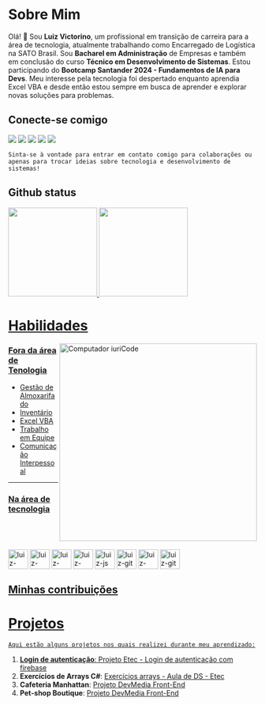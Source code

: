 # Sobre Mim

Olá! 👋 Sou **Luiz Victorino**, um profissional em transição de carreira para a área de tecnologia, atualmente trabalhando como Encarregado de Logística na SATO Brasil. Sou **Bacharel em Administração** de Empresas e também em conclusão do curso **Técnico em Desenvolvimento de Sistemas**. Estou participando do **Bootcamp Santander 2024 - Fundamentos de IA para Devs**. Meu interesse pela tecnologia foi despertado enquanto aprendia Excel VBA e desde então estou sempre em busca de aprender e explorar novas soluções para problemas.

## Conecte-se comigo

<a href="https://www.linkedin.com/in/luiz-victorino/" target="_blank"><img src="https://img.shields.io/badge/LinkedIn-0077B5?style=for-the-badge&logo=linkedin"></a>
<a href="mailto:hnluizz@gmail.com" target="_blank"><img src="https://img.shields.io/badge/-gmail-fff?style=for-the-badge&logo=gmail"></a>
<a href="https://github.com/luizvictorino" target="_blank"><img src="https://img.shields.io/badge/Github-000?style=for-the-badge&logo=Github"></a>
<a href="https://www.instagram.com/luiz.victorino/" target="_blank"><img src="https://img.shields.io/badge/instagram-FFC0CB?style=for-the-badge&logo=instagram"></a>
<a href="https://www.devmedia.com.br/perfil/luiz-alberto-9" target="_blank"><img src="https://img.shields.io/badge/DevMedia-7bac3b?style=for-the-badge&logo=dev.to&logoColor=white"></a>

    Sinta-se à vontade para entrar em contato comigo para colaborações ou apenas para trocar ideias sobre tecnologia e desenvolvimento de sistemas!

## Github status

<div>
    <a href="https://github.com/luizvictorino">
    <img height="180em" src="https://github-readme-stats.vercel.app/api?username=luizvictorino&show_icons=true&theme=onedark&include_all_commits=true&count_private=true"> 
    <img height="180em" src="https://github-readme-stats.vercel.app/api/top-langs/?username=luizvictorino&layout=compact&langs_count16&theme=onedark">
</div>

# Habilidades
<img src="https://raw.githubusercontent.com/MicaelliMedeiros/micaellimedeiros/master/image/computer-illustration.png" min-width="400px" max-width="400px" width="400px"                 align="right" alt="Computador iuriCode" />

### Fora da área de Tenologia

- Gestão de Almoxarifado
- Inventário
- Excel VBA
- Trabalho em Equipe
- Comunicação Interpessoal
---
### Na área de tecnologia

<div style="display: inline-block"><br>
    <img align="center" alt="luiz-python" height="40" width="40" src="https://cdn.jsdelivr.net/gh/devicons/devicon/icons/python/python-original.svg" />
    <img align="center" alt="luiz-chasharp" height="40" width="40" src="https://cdn.jsdelivr.net/gh/devicons/devicon/icons/csharp/csharp-original.svg" />
    <img align="center" alt="luiz-html" height="40" width="40" src="https://cdn.jsdelivr.net/gh/devicons/devicon/icons/html5/html5-original.svg" />
    <img align="center" alt="luiz-css" height="40" width="40" src="https://cdn.jsdelivr.net/gh/devicons/devicon/icons/css3/css3-original.svg" />
    <img align="center" alt="luiz-js" height="40" width="40" src="https://cdn.jsdelivr.net/gh/devicons/devicon/icons/javascript/javascript-original.svg"/>
    <img align="center" alt="luiz-git" height="40" width="40" src="https://cdn.jsdelivr.net/gh/devicons/devicon@latest/icons/git/git-original.svg" />
    <img align="center" alt="luiz-sql-server" height="40" width="40" src="https://cdn.jsdelivr.net/gh/devicons/devicon@latest/icons/microsoftsqlserver/microsoftsqlserver-original-wordmark.svg" />
    <img align="center" alt="luiz-git" height="40" width="40" src="https://cdn.jsdelivr.net/gh/devicons/devicon@latest/icons/mongodb/mongodb-original-wordmark.svg" />     
</div>
<br>

## Minhas contribuições



# Projetos

    Aqui estão alguns projetos nos quais realizei durante meu aprendizado:

1. **Login de autenticação**: [Projeto Etec - Login de autenticação com firebase](https://github.com/luizvictorino/loginautenticacao)
2. **Exercícios de Arrays C#**: [Exercícios arrays - Aula de DS - Etec](https://github.com/luizvictorino/Array_Etec_Albert_Einstein)
3. **Cafeteria Manhattan**: [Projeto DevMedia Front-End](https://github.com/luizvictorino/cafeteria-manhattan)
3. **Pet-shop Boutique**: [Projeto DevMedia Front-End](https://github.com/luizvictorino/Pet-shop-boutique)



